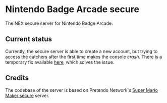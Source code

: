 # Nintendo Badge Arcade secure

The NEX secure server for Nintendo Badge Arcade.

## Current status

Currently, the secure server is able to create a new account, but trying to access the catchers after the first time makes the console *crash*. There is a temporary fix available [here](https://github.com/PretendoNetwork/nex-protocols-common-go/pull/4), which solves the issue.  

## Credits

The codebase of the server is based on Pretendo Network's [Super Mario Maker secure](https://github.com/PretendoNetwork/super-mario-maker-secure) server.

